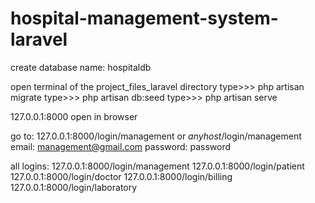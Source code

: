# hospital-management-system-laravel

create database
name: hospitaldb

open terminal of the project_files_laravel directory
type>>> php artisan migrate
type>>> php artisan db:seed
type>>> php artisan serve

127.0.0.1:8000 open in browser

go to:
127.0.0.1:8000/login/management or *anyhost*/login/management
email: management@gmail.com
password: password

all logins:
127.0.0.1:8000/login/management
127.0.0.1:8000/login/patient
127.0.0.1:8000/login/doctor
127.0.0.1:8000/login/billing
127.0.0.1:8000/login/laboratory
